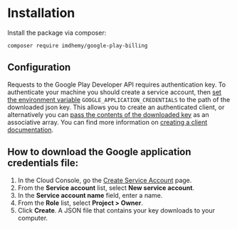 # Installation

Install the package via composer:

```
composer require imdhemy/google-play-billing
```

## Configuration

Requests to the Google Play Developer API requires authentication key. To authenticate your machine you should create a
service account,
then [set the environment variable](./creating-a-client.md#set-the-environment-variable) `GOOGLE_APPLICATION_CREDENTIALS`
to the path of the downloaded json key. This allows you to create an authenticated client, or alternatively you
can [pass the contents of the downloaded key](./creating-a-client.md#create-from-json-key-array) as an associative
array. You can find more information on [creating a client documentation](./creating-a-client.md).

## How to download the Google application credentials file:

1. In the Cloud Console, go
   the [Create Service Account](https://console.cloud.google.com/apis/credentials/serviceaccountkey?_ga=2.92610013.131807880.1603050486-1132570079.1602633482)
   page.
2. From the **Service account** list, select **New service account**.
3. In the **Service account name** field, enter a name.
4. From the **Role** list, select **Project > Owner**.
5. Click **Create**. A JSON file that contains your key downloads to your computer.
